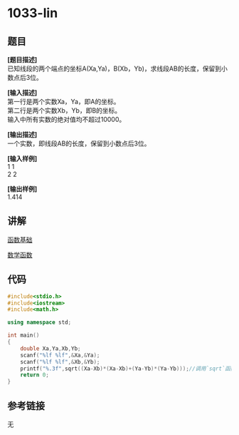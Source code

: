 # 1033-lin
## 题目  
**[题目描述]**  
已知线段的两个端点的坐标A(Xa,Ya)，B(Xb，Yb)，求线段AB的长度，保留到小数点后3位。  

**[输入描述]**   
第一行是两个实数Xa，Ya，即A的坐标。  
第二行是两个实数Xb，Yb，即B的坐标。  
输入中所有实数的绝对值均不超过10000。  

**[输出描述]**  
一个实数，即线段AB的长度，保留到小数点后3位。  

**[输入样例]**  
1 1  
2 2  

**[输出样例]**  
1.414  

## 讲解  
[函数基础](C6.1函数基础)  

[数学函数]([1])  

## 代码  

```cpp
#include<stdio.h>
#include<iostream>
#include<math.h>

using namespace std;

int main()
{
	double Xa,Ya,Xb,Yb;
	scanf("%lf %lf",&Xa,&Ya);
	scanf("%lf %lf",&Xb,&Yb);
	printf("%.3f",sqrt((Xa-Xb)*(Xa-Xb)+(Ya-Yb)*(Ya-Yb)));//调用`sqrt`函数
	return 0;
}
```

## 参考链接  
无  
